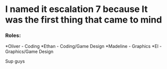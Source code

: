# I named it escalation 7 because It was the first thing that came to mind

### Roles:
*Oliver - Coding
*Ethan - Coding/Game Design
*Madeline - Graphics
*El - Graphics/Game Design


Sup guys


